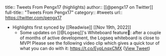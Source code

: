 title:: Tweets From Pengx17 (highlights)
author:: [[@pengx17 on Twitter]]
full-title:: "Tweets From Pengx17"
category:: #tweets
url:: https://twitter.com/pengx17

- Highlights first synced by [[Readwise]] [[Nov 19th, 2022]]
	- Some updates on [[@Logseq]]'s Whiteboard feature🌟: after a couple of months of active development, the Logseq whiteboard is close to MVP! Please see the following video clip which gives a quick tour of what you can do with it: https://t.co/EypLnqxCMX ([View Tweet](https://twitter.com/pengx17/status/1552172906146398208))